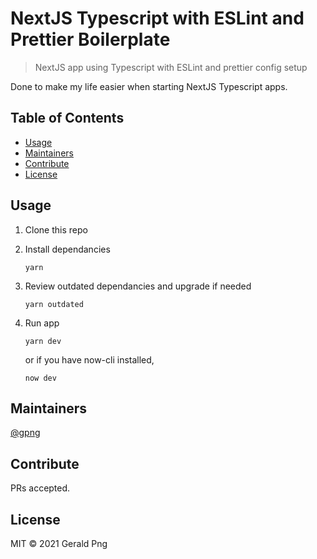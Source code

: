 # NextJS Typescript with ESLint and Prettier Boilerplate

> NextJS app using Typescript with ESLint and prettier config setup

Done to make my life easier when starting NextJS Typescript apps.

## Table of Contents

- [Usage](#usage)
- [Maintainers](#maintainers)
- [Contribute](#contribute)
- [License](#license)

## Usage

1. Clone this repo

2. Install dependancies

   ```
   yarn
   ```

3. Review outdated dependancies and upgrade if needed

   ```
   yarn outdated
   ```

4. Run app

   ```
   yarn dev
   ```

   or if you have now-cli installed,

   ```
   now dev
   ```

## Maintainers

[@gpng](https://github.com/gpng)

## Contribute

PRs accepted.

## License

MIT © 2021 Gerald Png
